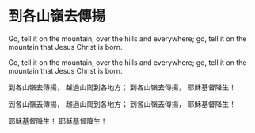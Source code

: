 # 到各山嶺去傳揚

Go, tell it on the mountain, 
over the hills and everywhere;
go, tell it on the mountain 
that Jesus Christ is born.

Go, tell it on the mountain, 
over the hills and everywhere;
go, tell it on the mountain 
that Jesus Christ is born.

到各山嶺去傳揚，
越過山崗到各地方；
到各山嶺去傳揚，
耶穌基督降生！

到各山嶺去傳揚，
越過山崗到各地方；
到各山嶺去傳揚，
耶穌基督降生！

耶穌基督降生！
耶穌基督降生！